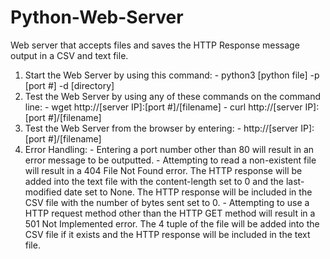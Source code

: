 # Python-Web-Server
Web server that accepts files and saves the HTTP Response message output in a CSV and text file.
1. Start the Web Server by using this command:
        - python3 [python file] -p [port #] -d [directory]
2. Test the Web Server by using any of these commands on the command line:
        - wget http://[server IP]:[port #]/[filename]
        - curl http://[server IP]:[port #]/[filename]
3. Test the Web Server from the browser by entering:
        - http://[server IP]:[port #]/[filename]
4. Error Handling:
        - Entering a port number other than 80 will result in an error
          message to be outputted.
        - Attempting to read a non-existent file will result in a 404 File
          Not Found error. The HTTP response will be added into the text
          file with the content-length set to 0 and the last-modified date
          set to None. The HTTP response will be included in the CSV file
          with the number of bytes sent set to 0.
        - Attempting to use a HTTP request method other than the HTTP GET
          method will result in a 501 Not Implemented error. The 4 tuple
          of the file will be added into the CSV file if it exists and the
          HTTP response will be included in the text file.
